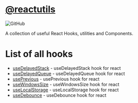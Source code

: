 # [@reactutils](https://www.npmjs.com/org/reactutils)

![GitHub](https://img.shields.io/github/license/sepehr09/react-utils)

A collection of useful React Hooks, utilities and Components.

# List of all hooks

- [useDelayedStack](/packages/hooks/useDelayedStack/readme.md) - useDelayedStack hook for react
- [useDelayedQueue](/packages/hooks/useDelayedQueue/readme.md) - useDelayedQueue hook for react
- [usePrevious](/packages/hooks/usePrevious/readme.md) - usePrevious hook for react
- [useWindowsSize](/packages/hooks/useWindowsSize/readme.md) - useWindowsSize hook for react
- [useLocalStorage](/packages/hooks/useLocalStorage/readme.md) - useLocalStorage hook for react
- [useDebounce](/packages/hooks/useDebounce/readme.md) - useDebounce hook for react
